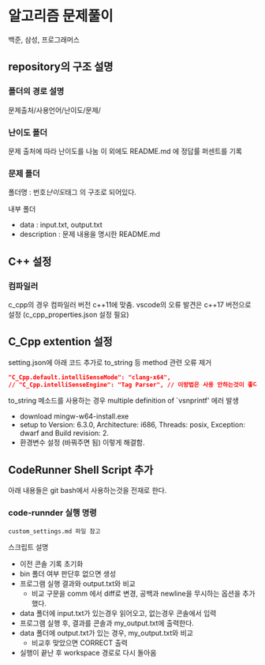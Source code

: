 # 알고리즘 문제풀이

백준, 삼성, 프로그래머스

## repository의 구조 설명

### 폴더의 경로 설명

문제출처/사용언어/난이도/문제/

### 난이도 폴더

문제 출처에 따라 난이도를 나눔
이 외에도 README.md 에 정답률 퍼센트를 기록

### 문제 폴더

폴더명 : 번호*난이도*태그 의 구조로 되어있다.

내부 폴더

- data : input.txt, output.txt
- description : 문제 내용을 명시한 README.md

## C++ 설정

### 컴파일러

c_cpp의 경우 컴파일러 버전 c++11에 맞춤.
vscode의 오류 발견은 c++17 버전으로 설정 (c_cpp_properties.json 설정 필요)

## C_Cpp extention 설정

setting.json에 아래 코드 추가로 to_string 등 method 관련 오류 제거

```json
"C_Cpp.default.intelliSenseMode": "clang-x64",
// "C_Cpp.intelliSenseEngine": "Tag Parser", // 이방법은 사용 안하는것이 좋다.
```

to_string 메소드를 사용하는 경우 multiple definition of `vsnprintf' 에러 발생

- download mingw-w64-install.exe
- setup to Version: 6.3.0, Architecture: i686, Threads: posix, Exception: dwarf and Build revision: 2.
- 환경변수 설정 (바꿔주면 됨)
  이렇게 해결함.

## CodeRunner Shell Script 추가

아래 내용들은 git bash에서 사용하는것을 전재로 한다.

### code-runnder 실행 명령

`custom_settings.md 파일 참고`

스크립트 설명

- 이전 콘솔 기록 초기화
- bin 폴더 여부 판단후 없으면 생성
- 프로그램 실행 결과와 output.txt와 비교
  - 비교 구문을 comm 에서 diff로 변경, 공백과 newline을 무시하는 옵션을 추가했다.
- data 폴더에 input.txt가 있는경우 읽어오고, 없는경우 콘솔에서 입력
- 프로그램 실행 후, 결과를 콘솔과 my_output.txt에 출력한다.
- data 폴더에 output.txt가 있는 경우, my_output.txt와 비교
  - 비교후 맞았으면 CORRECT 출력
- 실행이 끝난 후 workspace 경로로 다시 돌아옴
